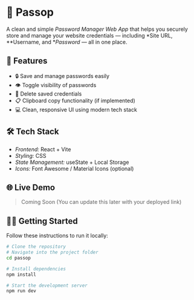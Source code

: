 # 🚀 Passop <PassOP/>

A clean and simple *Password Manager Web App* that helps you securely store and manage your website credentials — including *Site URL, **Username, and **Password* — all in one place.
## 🧠 Features

- 🔒 Save and manage passwords easily
- 👁 Toggle visibility of passwords
- 🧹 Delete saved credentials
- 📋 Clipboard copy functionality (if implemented)
- 💻 Clean, responsive UI using modern tech stack

## 🛠 Tech Stack

- *Frontend:* React + Vite
- *Styling:* CSS
- *State Management:* useState + Local Storage
- *Icons:* Font Awesome / Material Icons (optional)

## 🌐 Live Demo

> Coming Soon (You can update this later with your deployed link)

## 🧑‍💻 Getting Started

Follow these instructions to run it locally:

```bash
# Clone the repository
# Navigate into the project folder
cd passop

# Install dependencies
npm install

# Start the development server
npm run dev
